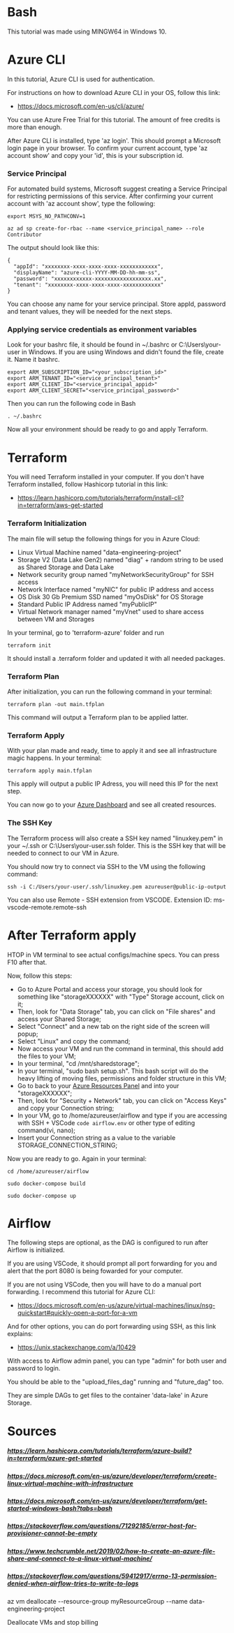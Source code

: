 # Bash

This tutorial was made using MINGW64 in Windows 10.

# Azure CLI

In this tutorial, Azure CLI is used for authentication. 

For instructions on how to download Azure CLI in your OS, follow this link:
* https://docs.microsoft.com/en-us/cli/azure/

You can use Azure Free Trial for this tutorial.
The amount of free credits is more than enough.

After Azure CLI is installed, type 'az login'. This should prompt a Microsoft login page in your browser.
To confirm your current account, type 'az account show' and copy your 'id', this is your subscription id.

### Service Principal

For automated build systems, Microsoft suggest creating a Service Principal for restricting permissions of this service.
After confirming your current account with 'az account show', type the following:

```
export MSYS_NO_PATHCONV=1

az ad sp create-for-rbac --name <service_principal_name> --role Contributor
```
The output should look like this:
```
{
  "appId": "xxxxxxxx-xxxx-xxxx-xxxx-xxxxxxxxxxxx",
  "displayName": "azure-cli-YYYY-MM-DD-hh-mm-ss",
  "password": "xxxxxxxxxxxx-xxxxxxxxxxxxxxxxxx.xx",
  "tenant": "xxxxxxxx-xxxx-xxxx-xxxx-xxxxxxxxxxxx"
}
```

You can choose any name for your service principal. 
Store appId, password and tenant values, they will be needed for the next steps.

### Applying service credentials as environment variables

Look for your bashrc file, it should be found in ~/.bashrc or C:\Users\your-user in Windows.
If you are using Windows and didn't found the file, create it. Name it bashrc.
```
export ARM_SUBSCRIPTION_ID="<your_subscription_id>"
export ARM_TENANT_ID="<service_principal_tenant>"
export ARM_CLIENT_ID="<service_principal_appid>"
export ARM_CLIENT_SECRET="<service_principal_password>"
```
Then you can run the following code in Bash
```
. ~/.bashrc
```

Now all your environment should be ready to go and apply Terraform.

# Terraform

You will need Terraform installed in your computer.
If you don't have Terraform installed, follow Hashicorp tutorial in this link:
* https://learn.hashicorp.com/tutorials/terraform/install-cli?in=terraform/aws-get-started

### Terraform Initialization

The main file will setup the following things for you in Azure Cloud:

* Linux Virtual Machine named "data-engineering-project"
* Storage V2 (Data Lake Gen2) named "diag" + random string to be used as Shared Storage and Data Lake
* Network security group named "myNetworkSecurityGroup" for SSH access
* Network Interface named "myNIC" for public IP address and access
* OS Disk 30 Gb Premium SSD named "myOsDisk" for OS Storage
* Standard Public IP Address named "myPublicIP"
* Virtual Network manager named "myVnet" used to share access between VM and Storages

In your terminal, go to 'terraform-azure' folder and run
```
terraform init
```

It should install a .terraform folder and updated it with all needed packages.

### Terraform Plan

After initialization, you can run the following command in your terminal:
```
terraform plan -out main.tfplan
```

This command will output a Terraform plan to be applied latter.

### Terraform Apply

With your plan made and ready, time to apply it and see all infrastructure magic happens.
In your terminal:
```
terraform apply main.tfplan
```

This apply will output a public IP Adress, you will need this IP for the next step.

You can now go to your [Azure Dashboard](https://portal.azure.com/#blade/HubsExtension/BrowseAll) and see all created resources. 

### The SSH Key

The Terraform process will also create a SSH key named "linuxkey.pem" in your ~/.ssh or C:\Users\your-user\.ssh folder.
This is the SSH key that will be needed to connect to our VM in Azure.

You should now try to connect via SSH to the VM using the following command:

```
ssh -i C:/Users/your-user/.ssh/linuxkey.pem azureuser@public-ip-output
```

You can also use Remote - SSH extension from VSCODE. 
Extension ID: ms-vscode-remote.remote-ssh

# After Terraform apply

HTOP in VM terminal to see actual configs/machine specs.
You can press F10 after that.

Now, follow this steps:

* Go to Azure Portal and access your storage, you should look for something like "storageXXXXXX" with "Type" Storage account, click on it;
* Then, look for "Data Storage" tab, you can click on "File shares" and access your Shared Storage;
* Select "Connect" and a new tab on the right side of the screen will popup; 
* Select "Linux" and copy the command;
* Now access your VM and run the command in terminal, this should add the files to your VM;
* In your terminal, "cd /mnt/sharedstorage";
* In your terminal, "sudo bash setup.sh". This bash script will do the heavy lifting of moving files, permissions and folder structure in this VM;
* Go to back to your [Azure Resources Panel](https://portal.azure.com/#blade/HubsExtension/BrowseAll) and into your "storageXXXXXX";
* Then, look for "Security + Network" tab, you can click on "Access Keys" and copy your Connection string;
* In your VM, go to /home/azureuser/airflow and type if you are accessing with SSH + VSCode ```code airflow.env``` or other type of editing command(vi, nano);
* Insert your Connection string as a value to the variable STORAGE_CONNECTION_STRING;

Now you are ready to go. 
Again in your terminal:
```
cd /home/azureuser/airflow

sudo docker-compose build

sudo docker-compose up
```

# Airflow

The following steps are optional, as the DAG is configured to run after Airflow is initialized.

If you are using VSCode, it should prompt all port forwarding for you and alert that the port 8080 is being fowarded for your computer.

If you are not using VSCode, then you will have to do a manual port forwarding. I recommend this tutorial for Azure CLI:
* https://docs.microsoft.com/en-us/azure/virtual-machines/linux/nsg-quickstart#quickly-open-a-port-for-a-vm

And for other options, you can do port forwarding using SSH, as this link explains:
* https://unix.stackexchange.com/a/10429

With access to Airflow admin panel, you can type "admin" for both user and password to login. 

You should be able to the "upload_files_dag" running and "future_dag" too.

They are simple DAGs to get files to the container 'data-lake' in Azure Storage.


# Sources

##### https://learn.hashicorp.com/tutorials/terraform/azure-build?in=terraform/azure-get-started

##### https://docs.microsoft.com/en-us/azure/developer/terraform/create-linux-virtual-machine-with-infrastructure

##### https://docs.microsoft.com/en-us/azure/developer/terraform/get-started-windows-bash?tabs=bash

##### https://stackoverflow.com/questions/71292185/error-host-for-provisioner-cannot-be-empty

##### https://www.techcrumble.net/2019/02/how-to-create-an-azure-file-share-and-connect-to-a-linux-virtual-machine/

##### https://stackoverflow.com/questions/59412917/errno-13-permission-denied-when-airflow-tries-to-write-to-logs


az vm deallocate --resource-group myResourceGroup --name data-engineering-project

Deallocate VMs and stop billing
